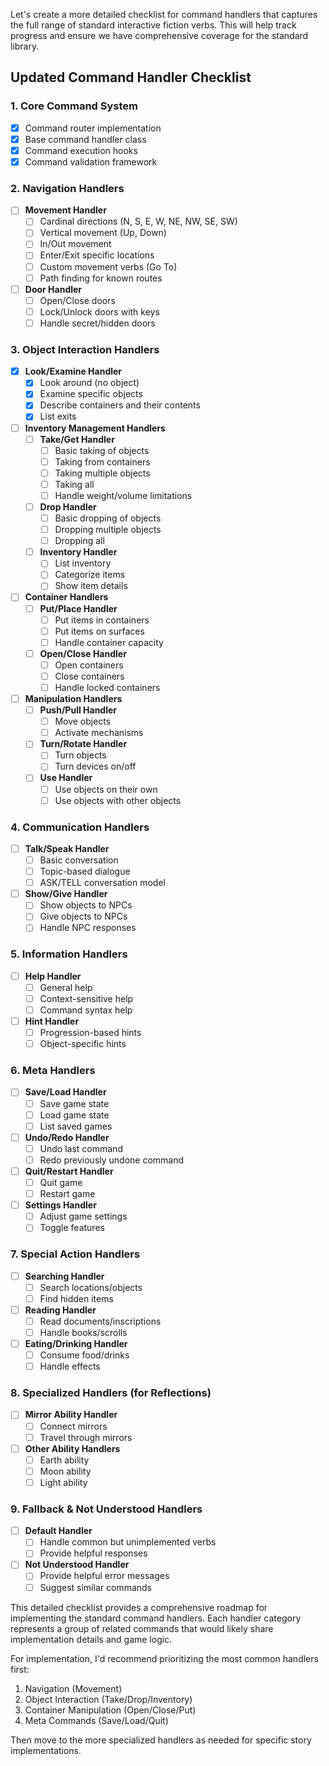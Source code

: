 Let's create a more detailed checklist for command handlers that captures the full range of standard interactive fiction verbs. This will help track progress and ensure we have comprehensive coverage for the standard library.

## Updated Command Handler Checklist

### 1. Core Command System
- [x] Command router implementation
- [x] Base command handler class
- [x] Command execution hooks
- [x] Command validation framework

### 2. Navigation Handlers
- [ ] **Movement Handler**
  - [ ] Cardinal directions (N, S, E, W, NE, NW, SE, SW)
  - [ ] Vertical movement (Up, Down)
  - [ ] In/Out movement
  - [ ] Enter/Exit specific locations
  - [ ] Custom movement verbs (Go To)
  - [ ] Path finding for known routes
  
- [ ] **Door Handler**
  - [ ] Open/Close doors
  - [ ] Lock/Unlock doors with keys
  - [ ] Handle secret/hidden doors

### 3. Object Interaction Handlers
- [x] **Look/Examine Handler**
  - [x] Look around (no object)
  - [x] Examine specific objects
  - [x] Describe containers and their contents
  - [x] List exits

- [ ] **Inventory Management Handlers**
  - [ ] **Take/Get Handler**
    - [ ] Basic taking of objects
    - [ ] Taking from containers
    - [ ] Taking multiple objects
    - [ ] Taking all
    - [ ] Handle weight/volume limitations
  
  - [ ] **Drop Handler**
    - [ ] Basic dropping of objects
    - [ ] Dropping multiple objects
    - [ ] Dropping all
  
  - [ ] **Inventory Handler**
    - [ ] List inventory
    - [ ] Categorize items
    - [ ] Show item details

- [ ] **Container Handlers**
  - [ ] **Put/Place Handler**
    - [ ] Put items in containers
    - [ ] Put items on surfaces
    - [ ] Handle container capacity
  
  - [ ] **Open/Close Handler**
    - [ ] Open containers
    - [ ] Close containers
    - [ ] Handle locked containers

- [ ] **Manipulation Handlers**
  - [ ] **Push/Pull Handler**
    - [ ] Move objects
    - [ ] Activate mechanisms
  
  - [ ] **Turn/Rotate Handler**
    - [ ] Turn objects
    - [ ] Turn devices on/off
  
  - [ ] **Use Handler**
    - [ ] Use objects on their own
    - [ ] Use objects with other objects

### 4. Communication Handlers
- [ ] **Talk/Speak Handler**
  - [ ] Basic conversation
  - [ ] Topic-based dialogue
  - [ ] ASK/TELL conversation model
  
- [ ] **Show/Give Handler**
  - [ ] Show objects to NPCs
  - [ ] Give objects to NPCs
  - [ ] Handle NPC responses

### 5. Information Handlers
- [ ] **Help Handler**
  - [ ] General help
  - [ ] Context-sensitive help
  - [ ] Command syntax help
  
- [ ] **Hint Handler**
  - [ ] Progression-based hints
  - [ ] Object-specific hints

### 6. Meta Handlers
- [ ] **Save/Load Handler**
  - [ ] Save game state
  - [ ] Load game state
  - [ ] List saved games
  
- [ ] **Undo/Redo Handler**
  - [ ] Undo last command
  - [ ] Redo previously undone command
  
- [ ] **Quit/Restart Handler**
  - [ ] Quit game
  - [ ] Restart game
  
- [ ] **Settings Handler**
  - [ ] Adjust game settings
  - [ ] Toggle features

### 7. Special Action Handlers
- [ ] **Searching Handler**
  - [ ] Search locations/objects
  - [ ] Find hidden items
  
- [ ] **Reading Handler**
  - [ ] Read documents/inscriptions
  - [ ] Handle books/scrolls
  
- [ ] **Eating/Drinking Handler**
  - [ ] Consume food/drinks
  - [ ] Handle effects

### 8. Specialized Handlers (for Reflections)
- [ ] **Mirror Ability Handler**
  - [ ] Connect mirrors
  - [ ] Travel through mirrors
  
- [ ] **Other Ability Handlers**
  - [ ] Earth ability
  - [ ] Moon ability
  - [ ] Light ability

### 9. Fallback & Not Understood Handlers
- [ ] **Default Handler**
  - [ ] Handle common but unimplemented verbs
  - [ ] Provide helpful responses
  
- [ ] **Not Understood Handler**
  - [ ] Provide helpful error messages
  - [ ] Suggest similar commands

This detailed checklist provides a comprehensive roadmap for implementing the standard command handlers. Each handler category represents a group of related commands that would likely share implementation details and game logic.

For implementation, I'd recommend prioritizing the most common handlers first:
1. Navigation (Movement)
2. Object Interaction (Take/Drop/Inventory)
3. Container Manipulation (Open/Close/Put)
4. Meta Commands (Save/Load/Quit)

Then move to the more specialized handlers as needed for specific story implementations.